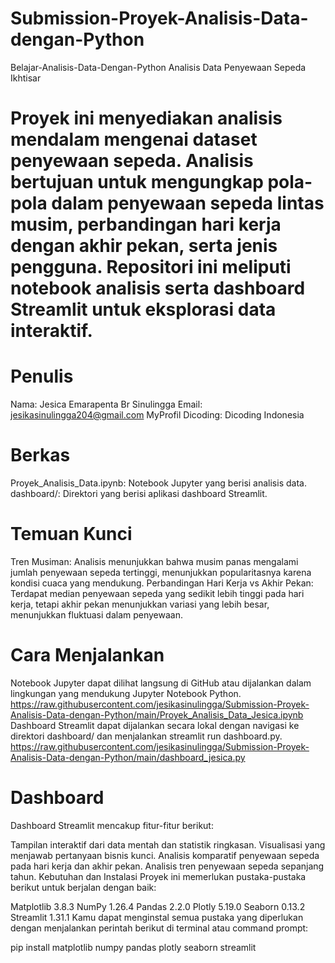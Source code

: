 # Submission-Proyek-Analisis-Data-dengan-Python
Belajar-Analisis-Data-Dengan-Python
Analisis Data Penyewaan Sepeda
Ikhtisar
# Proyek ini menyediakan analisis mendalam mengenai dataset penyewaan sepeda. Analisis bertujuan untuk mengungkap pola-pola dalam penyewaan sepeda lintas musim, perbandingan hari kerja dengan akhir pekan, serta jenis pengguna. Repositori ini meliputi notebook analisis serta dashboard Streamlit untuk eksplorasi data interaktif.

# Penulis
Nama: Jesica Emarapenta Br Sinulingga
Email: jesikasinulingga204@gmail.com
MyProfil Dicoding: Dicoding Indonesia

# Berkas
Proyek_Analisis_Data.ipynb: Notebook Jupyter yang berisi analisis data.
dashboard/: Direktori yang berisi aplikasi dashboard Streamlit.

# Temuan Kunci
Tren Musiman: Analisis menunjukkan bahwa musim panas mengalami jumlah penyewaan sepeda tertinggi, menunjukkan popularitasnya karena kondisi cuaca yang mendukung.
Perbandingan Hari Kerja vs Akhir Pekan: Terdapat median penyewaan sepeda yang sedikit lebih tinggi pada hari kerja, tetapi akhir pekan menunjukkan variasi yang lebih besar, menunjukkan fluktuasi dalam penyewaan.

# Cara Menjalankan
Notebook Jupyter dapat dilihat langsung di GitHub atau dijalankan dalam lingkungan yang mendukung Jupyter Notebook Python.
https://raw.githubusercontent.com/jesikasinulingga/Submission-Proyek-Analisis-Data-dengan-Python/main/Proyek_Analisis_Data_Jesica.ipynb 
Dashboard Streamlit dapat dijalankan secara lokal dengan navigasi ke direktori dashboard/ dan menjalankan streamlit run dashboard.py.
https://raw.githubusercontent.com/jesikasinulingga/Submission-Proyek-Analisis-Data-dengan-Python/main/dashboard_jesica.py 

# Dashboard
Dashboard Streamlit mencakup fitur-fitur berikut:

Tampilan interaktif dari data mentah dan statistik ringkasan.
Visualisasi yang menjawab pertanyaan bisnis kunci.
Analisis komparatif penyewaan sepeda pada hari kerja dan akhir pekan.
Analisis tren penyewaan sepeda sepanjang tahun.
Kebutuhan dan Instalasi
Proyek ini memerlukan pustaka-pustaka berikut untuk berjalan dengan baik:

Matplotlib 3.8.3
NumPy 1.26.4
Pandas 2.2.0
Plotly 5.19.0
Seaborn 0.13.2
Streamlit 1.31.1
Kamu dapat menginstal semua pustaka yang diperlukan dengan menjalankan perintah berikut di terminal atau command prompt:

pip install matplotlib numpy pandas plotly seaborn streamlit
